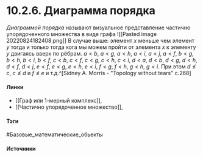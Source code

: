 # 10.2.6. Диаграмма порядка
*Диаграммой порядка* называют визуальное представление частично упорядоченного множества в виде графа
![[Pasted image 20220824182408.png]]
В случае выше: элемент $x$ меньше чем элемент $y$ тогда и только тогда кога мы можем пройти от элемента $x$ к элементу $y$ двигаясь вверх по рёбрам. 
$a<b$, $a<g$, $a<h$, $a<i$, $a<j$, $a<f$, $b<g$, $b<h$, $b<i$, $b<f$, $c<b$, $c<f$, $c<g$, $c<h$, $c<i$, $d<a$, $d<b$, $d<g$, $d<h$, $d<f$, $d<j$, $e<f$, $e<g$, $e<h$, $e<i$, $f<g$, $f<h$, $g<h$, $g<i$.
При этом $d\not\le c$, $c\not\le d$ и $f\not\le e$ и т.д.^[Sidney A. Morris - "Topology without tears" c.268]

#### Линки
- [[Граф или 1-мерный комплекс]],
- [[Частично упорядоченное множество]],
#### Тэги
 #Базовые_математические_обьекты 
#### Источники